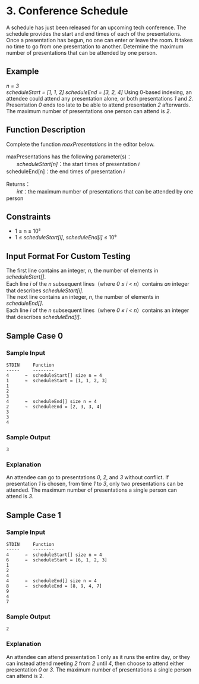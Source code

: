 # 3. Conference Schedule

A schedule has just been released for an upcoming tech conference. The schedule provides the start and end times of each of the presentations. Once a presentation has begun, no one can enter or leave the room. It takes no time to go from one presentation to another. Determine the maximum number of presentations that can be attended by one person.

## Example

_n = 3_  
_scheduleStart = [1, 1, 2]
scheduleEnd = [3, 2, 4]_
Using 0-based indexing, an attendee could attend any presentation alone, or both presentations _1_ and _2_. Presentation _0_ ends too late to be able to attend presentation _2_ afterwards. The maximum number of presentations one person can attend is _2_.

## Function Description

Complete the function _maxPresentations_ in the editor below.

maxPresentations has the following parameter(s)：  
&emsp;&emsp;_scheduleStart[n]_：the start times of presentation _i_
&emsp;&emsp;scheduleEnd[n]：the end times of presentation _i_

Returns：  
&emsp;&emsp;_int_：the maximum number of presentations that can be attended by one person

## Constraints

- 1 ≤ n ≤ 10⁵
- 1 ≤ _scheduleStart[i]_, _scheduleEnd[i]_ ≤ 10⁹

## Input Format For Custom Testing

The first line contains an integer, _n_, the number of elements in _scheduleStart[]_.  
Each line _i_ of the _n_ subsequent lines（where _0 ≤ i < n_）contains _an_ integer that describes _scheduleStart[i]_.  
The next line contains an integer, _n_, the number of elements in _scheduleEnd[]_.  
Each line _i_ of the _n_ subsequent lines（where _0 ≤ i < n_）contains an integer that describes _scheduleEnd[i]_.

## Sample Case 0

### Sample Input

```
STDIN     Function
-----     --------
4      →  scheduleStart[] size n = 4
1      →  scheduleStart = [1, 1, 2, 3]
1
2
3
4      →  scheduleEnd[] size n = 4
2      →  scheduleEnd = [2, 3, 3, 4]
3
3
4
```

### Sample Output

```
3
```

### Explanation

An attendee can go to presentations _0_, _2_, and _3_ without conflict. If presentation _1_ is chosen, from time _1_ to _3_, only two presentations can be attended. The maximum number of presentations a single person can attend is _3_.

## Sample Case 1

### Sample Input

```
STDIN     Function
-----     --------
4      →  scheduleStart[] size n = 4
6      →  scheduleStart = [6, 1, 2, 3]
1
2
4
4      →  scheduleEnd[] size n = 4
8      →  scheduleEnd = [8, 9, 4, 7]
9
4
7
```

### Sample Output

```
2
```

### Explanation

An attendee can attend presentation _1_ only as it runs the entire day, or they can instead attend meeting _2_ from _2_ until _4_, then choose to attend either presentation _0_ or _3_. The maximum number of presentations a single person can attend is 2.
